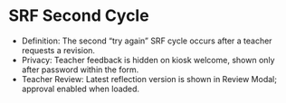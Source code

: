 # SRF Second Cycle

- Definition: The second “try again” SRF cycle occurs after a teacher requests a revision.
- Privacy: Teacher feedback is hidden on kiosk welcome, shown only after password within the form.
- Teacher Review: Latest reflection version is shown in Review Modal; approval enabled when loaded.
